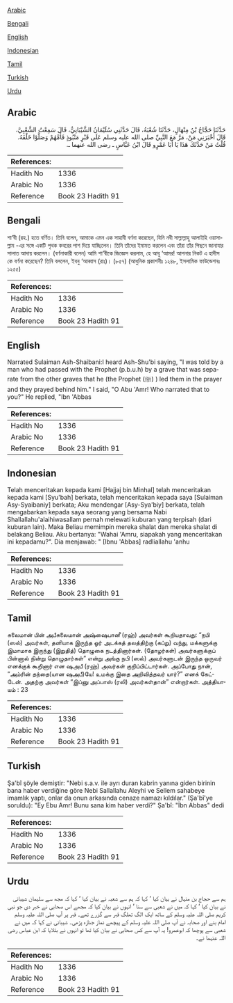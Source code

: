 [Arabic](#arabic)

[Bengali](#bengali)

[English](#english)

[Indonesian](#indonesian)

[Tamil](#tamil)

[Turkish](#turkish)

[Urdu](#urdu)

## Arabic


<div dir="rtl" lang="ar" style={{fontSize:'larger',backgroundColor:'#f8f9fa',padding:20}}>
حَدَّثَنَا حَجَّاجُ بْنُ مِنْهَالٍ، حَدَّثَنَا شُعْبَةُ، قَالَ حَدَّثَنِي سُلَيْمَانُ الشَّيْبَانِيُّ، قَالَ سَمِعْتُ الشَّعْبِيَّ، قَالَ أَخْبَرَنِي مَنْ، مَرَّ مَعَ النَّبِيِّ صلى الله عليه وسلم عَلَى قَبْرٍ مَنْبُوذٍ فَأَمَّهُمْ وَصَلَّوْا خَلْفَهُ‏.‏ قُلْتُ مَنْ حَدَّثَكَ هَذَا يَا أَبَا عَمْرٍو قَالَ ابْنُ عَبَّاسٍ ـ رضى الله عنهما ـ‏.‏
</div>
<div style={{backgroundColor:'#f8f9fa',padding:20, marginBottom: 10}}><table> <thead> <tr> <th>References:</th> <th></th> </tr> </thead> <tbody><tr><td>Hadith No</td><td>1336</td></tr><tr><td>Arabic No</td><td>1336</td></tr><tr><td>Reference</td><td>Book 23 Hadith 91</td></tr></tbody></table></div>

## Bengali


<div dir="ltr" lang="bn" style={{fontSize:'larger',backgroundColor:'#f8f9fa',padding:20}}>
শা‘বী (রহ.) হতে বর্ণিত। তিনি বলেন, আমাকে এমন এক সাহাবী বর্ণনা করেছেন, যিনি নবী সাল্লাল্লাহু আলাইহি ওয়াসাল্লাম -এর সঙ্গে একটি পৃথক কবরের পাশ দিয়ে যাচ্ছিলেন। তিনি তাঁদের ইমামত করলেন এবং তাঁরা তাঁর পিছনে জানাযার সালাত আদায় করলেন। (বর্ণনাকারী বলেন) আমি শা‘বীকে জিজ্ঞেস করলাম, হে আবূ ‘আমর! আপনার নিকট এ হাদীস কে বর্ণনা করেছেন? তিনি বললেন, ইবনু ‘আব্বাস (রাঃ)। (৮৫৭) (আধুনিক প্রকাশনীঃ ১২৪৮, ইসলামিক ফাউন্ডেশনঃ ১২৫৫)
</div>
<div style={{backgroundColor:'#f8f9fa',padding:20, marginBottom: 10}}><table> <thead> <tr> <th>References:</th> <th></th> </tr> </thead> <tbody><tr><td>Hadith No</td><td>1336</td></tr><tr><td>Arabic No</td><td>1336</td></tr><tr><td>Reference</td><td>Book 23 Hadith 91</td></tr></tbody></table></div>

## English


<div dir="ltr" lang="en" style={{fontSize:'larger',backgroundColor:'#f8f9fa',padding:20}}>
Narrated Sulaiman Ash-Shaibani:I heard Ash-Shu'bi saying, "I was told by a man who had passed with the Prophet (p.b.u.h) by a grave that was separate from the other graves that he (the Prophet (ﷺ) ) led them in the prayer and they prayed behind him." I said, "O Abu 'Amr! Who narrated that to you?" He replied, "Ibn 'Abbas
</div>
<div style={{backgroundColor:'#f8f9fa',padding:20, marginBottom: 10}}><table> <thead> <tr> <th>References:</th> <th></th> </tr> </thead> <tbody><tr><td>Hadith No</td><td>1336</td></tr><tr><td>Arabic No</td><td>1336</td></tr><tr><td>Reference</td><td>Book 23 Hadith 91</td></tr></tbody></table></div>

## Indonesian


<div dir="ltr" lang="id" style={{fontSize:'larger',backgroundColor:'#f8f9fa',padding:20}}>
Telah menceritakan kepada kami [Hajjaj bin Minhal] telah menceritakan kepada kami [Syu'bah] berkata, telah menceritakan kepada saya [Sulaiman Asy-Syaibaniy] berkata; Aku mendengar [Asy-Sya'biy] berkata, telah mengabarkan kepada saya seorang yang bersama Nabi Shallallahu'alaihiwasallam pernah melewati kuburan yang terpisah (dari kuburan lain). Maka Beliau memimpin mereka shalat dan mereka shalat di belakang Beliau. Aku bertanya: "Wahai 'Amru, siapakah yang menceritakan ini kepadamu?". Dia menjawab: " [Ibnu 'Abbas] radliallahu 'anhu
</div>
<div style={{backgroundColor:'#f8f9fa',padding:20, marginBottom: 10}}><table> <thead> <tr> <th>References:</th> <th></th> </tr> </thead> <tbody><tr><td>Hadith No</td><td>1336</td></tr><tr><td>Arabic No</td><td>1336</td></tr><tr><td>Reference</td><td>Book 23 Hadith 91</td></tr></tbody></table></div>

## Tamil


<div dir="ltr" lang="ta" style={{fontSize:'larger',backgroundColor:'#f8f9fa',padding:20}}>
சுலைமான் பின் அபீசுலைமான் அஷ்ஷைபானீ (ரஹ்) அவர்கள் கூறியதாவது: “நபி (ஸல்) அவர்கள், தனியாக இருந்த ஓர் அடக்கத் தலத்திற்கு (கப்று) வந்து, மக்களுக்கு இமாமாக இருந்து (இறுதித்) தொழுகை நடத்தினார்கள். (தோழர்கள்) அவர்களுக்குப் பின்னால் நின்று தொழுதார்கள்” என்று அங்கு நபி (ஸல்) அவர்களுடன் இருந்த ஒருவர் எனக்குக் கூறினார் என ஷஅபீ (ரஹ்) அவர்கள் குறிப்பிட்டார்கள். அப்போது நான், “அம்ரின் தந்தை(யான ஷஅபீ)யே! உமக்கு இதை அறிவித்தவர் யார்?” எனக் கேட்டேன். அதற்கு அவர்கள் “இப்னு அப்பாஸ் (ரலி) அவர்கள்தான்” என்றார்கள். அத்தியாயம் : 23
</div>
<div style={{backgroundColor:'#f8f9fa',padding:20, marginBottom: 10}}><table> <thead> <tr> <th>References:</th> <th></th> </tr> </thead> <tbody><tr><td>Hadith No</td><td>1336</td></tr><tr><td>Arabic No</td><td>1336</td></tr><tr><td>Reference</td><td>Book 23 Hadith 91</td></tr></tbody></table></div>

## Turkish


<div dir="ltr" lang="tr" style={{fontSize:'larger',backgroundColor:'#f8f9fa',padding:20}}>
Şa'bî şöyle demiştir: "Nebi s.a.v. ile ayrı duran kabrin yanına giden birinin bana haber verdiğine göre Nebi Sallallahu Aleyhi ve Sellem sahabeye imamlık yaptı, onlar da onun arkasında cenaze namazı kıldılar." (Şa'bî'ye soruldu): "Ey Ebu Amr! Bunu sana kim haber verdi?" Şa'bî: "İbn Abbas" dedi
</div>
<div style={{backgroundColor:'#f8f9fa',padding:20, marginBottom: 10}}><table> <thead> <tr> <th>References:</th> <th></th> </tr> </thead> <tbody><tr><td>Hadith No</td><td>1336</td></tr><tr><td>Arabic No</td><td>1336</td></tr><tr><td>Reference</td><td>Book 23 Hadith 91</td></tr></tbody></table></div>

## Urdu


<div dir="rtl" lang="ur" style={{fontSize:'larger',backgroundColor:'#f8f9fa',padding:20}}>
ہم سے حجاج بن منہال نے بیان کیا ‘ کہا کہ ہم سے شعبہ نے بیان کیا ‘ کہا کہ مجھ سے سلیمان شیبانی نے بیان کیا ‘ کہا کہ میں نے شعبی سے سنا ‘ انہوں نے بیان کیا کہ مجھے اس صحابی نے خبر دی جو نبی کریم صلی اللہ علیہ وسلم کے ساتھ ایک الگ تھلگ قبر سے گزرے تھے۔ قبر پر آپ صلی اللہ علیہ وسلم امام بنے اور صحابہ نے آپ صلی اللہ علیہ وسلم کے پیچھے نماز جنازہ پڑھی۔ شیبانی نے کہا کہ میں نے شعبی سے پوچھا کہ ابوعمرو! یہ آپ سے کس صحابی نے بیان کیا تھا تو انہوں نے بتلایا کہ ابن عباس رضی اللہ عنہما نے۔
</div>
<div style={{backgroundColor:'#f8f9fa',padding:20, marginBottom: 10}}><table> <thead> <tr> <th>References:</th> <th></th> </tr> </thead> <tbody><tr><td>Hadith No</td><td>1336</td></tr><tr><td>Arabic No</td><td>1336</td></tr><tr><td>Reference</td><td>Book 23 Hadith 91</td></tr></tbody></table></div>